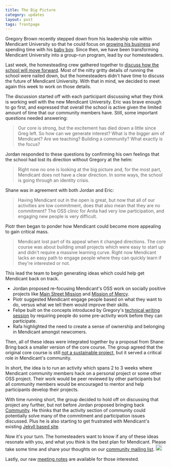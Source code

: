 ```yaml
---
title: The Big Picture
category: updates
layout: post
tags: frontpage
---
```


Gregory Brown recently stepped down from his leadership role within Mendicant University so that he could focus on [growing his business](http://practicingruby.com) and spending time with his [baby boy](http://farm9.staticflickr.com/8014/7550866270_4d9a358395_z.jpg). Since then, we have been transforming Mendicant University into a group-run program, lead by our homesteaders. 

Last week, the homesteading crew gathered together to [discuss how the school will move forward](/updates/2012/07/06/moving-forward.html). Most of the nitty gritty details of running the school were nailed down, but the homesteaders didn't have time to discuss the future of Mendicant University. With that in mind, we decided to meet again this week to work on those details.

The discussion started off with each participant discussing what they think is working well with the new Mendicant University. Eric was brave enough to go first, and expressed that overall the school is active given the limited amount of time that our community members have. Still, some important questions needed answering:

> Our core is strong, but the excitement has died down a little since Greg left. So how can we generate interest? What is the bigger aim of Mendicant? Are we teaching? Building a community? What exactly is the focus?

Jordan responded to these questions by confirming his own feelings that the
school had lost its direction without Gregory at the helm:

> Right now no one is looking at the big picture and, for the most part, Mendicant does not have a clear direction. In some ways, the school is going through an identity crisis.

Shane was in agreement with both Jordan and Eric:

> Having Mendicant out in the open is great, but now that all of our activities are low commitment, does that also mean that they are no commitment? The OSS clinic for Anita had very low participation, and engaging new people is very difficult.

Piotr then began to ponder how Mendicant could become more appealing to gain critical mass.

> Mendicant lost part of its appeal when it changed directions. The core course was about building small projects which were easy to start up and didn't require a massive learning curve.  Right now Mendicant lacks an easy path to engage people where they can quickly learn if they're interested or not.

This lead the team to begin generating ideas which could help get Mendicant back on track.

- Jordan proposed re-focusing Mendicant's OSS work on socially positive projects like [Main Street Mission](https://github.com/MainStMission/food-pantry-manager) and [Mission of Mercy](https://github.com/mission-of-mercy/mission-of-mercy#readme).
- Piotr suggested Mendicant engage people based on what they want to do, versus what we tell them would improve their skills.
- Felipe built on the concepts introduced by Gregory's [technical writing session](/activities/2012/06/05/technical-writing.html) by requiring people do some pre-activity work before they can participate.
- Rafa highlighted the need to create a sense of ownership and belonging in Mendicant amongst newcomers.

Then, all of these ideas were integrated together by a proposal from Shane: Bring back a smaller version of the core course. The group agreed that the original core course is still [not a sustainable project](http://git.io/txB0VQ), but it served a critical role in Mendicant's community.

In short, the idea is to run an activity which spans 2 to 3 weeks where Mendicant community members hack on a personal project or some other OSS project. Their work would be peer reviewed by other participants but all community members would be encouraged to mentor and help participants develop their projects.

With time running short, the group decided to hold off on discussing that project any further, but not before Jordan proposed bringing back [Community](https://github.com/mendicant-original/community#readme). He thinks that the activity section of community could potentially solve many of the commitment and participation issues discussed. Plus he is also starting to get frustrated with Mendicant's existing [Jekyll based site](https://github.com/mendicant/mendicantuniversity.org).

Now it's your turn. The homesteaders want to know if any of these ideas resonate with you, and what you think is the best plan for Mendicant. Please take some time and share your thoughts on our [community mailing list](http://lists.mendicantuniversity.org/listinfo.cgi/community-mendicantuniversity.org). <img src="http://community.mendicantuniversity.org/assets/emojis/heart.png" class="emoji" title=":heart:" alt=":heart:" height="20" width="20">

Lastly, our raw [meeting notes](http://practicingruby.com:9001/p/mendicant-skype-2) are available for those interested.
